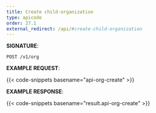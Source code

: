 ```yaml
---
title: Create child-organization
type: apicode
order: 27.1
external_redirect: /api/#create-child-organization
---
```


**SIGNATURE**:

`POST /v1/org`

**EXAMPLE REQUEST**:

{{< code-snippets basename="api-org-create" >}}

**EXAMPLE RESPONSE**:

{{< code-snippets basename="result.api-org-create" >}}
